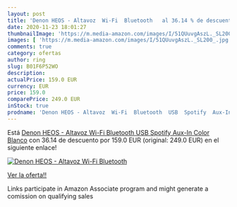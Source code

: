 ```yaml
---
layout: post
title: 'Denon HEOS - Altavoz  Wi-Fi  Bluetooth   al 36.14 % de descuento'
date: 2020-11-23 18:01:27
thumbnailImage: 'https://m.media-amazon.com/images/I/51QUuvgAszL._SL200_.jpg'
images: [ 'https://m.media-amazon.com/images/I/51QUuvgAszL._SL200_.jpg' ]
comments: true
category: ofertas
author: ring
slug: B01F6P52WO
description:
actualPrice: 159.0 EUR
currency: EUR
price: 159.0
comparePrice: 249.0 EUR
inStock: true
prodname: 'Denon HEOS - Altavoz  Wi-Fi  Bluetooth  USB  Spotify  Aux-In   Color Blanco'
---
```


Está [Denon HEOS - Altavoz  Wi-Fi  Bluetooth  USB  Spotify  Aux-In   Color Blanco](https://www.amazon.es/dp/B01F6P52WO/?tag=tolees-21) con 36.14 de descuento por 159.0 EUR (original: 249.0 EUR) en el siguiente enlace!

[![Denon HEOS - Altavoz  Wi-Fi  Bluetooth  ](https://m.media-amazon.com/images/I/51QUuvgAszL._SL200_.jpg)](https://www.amazon.es/dp/B01F6P52WO/?tag=tolees-21)

[Ver la oferta!!](https://www.amazon.es/dp/B01F6P52WO/?tag=tolees-21)

Links participate in Amazon Associate program and might generate a comission on qualifying sales


